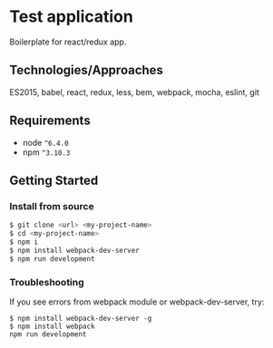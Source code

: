 # Test application

Boilerplate for react/redux app.

## Technologies/Approaches

ES2015, babel, react, redux, less, bem, webpack, mocha, eslint, git

## Requirements

* node `^6.4.0`
* npm `^3.10.3`

## Getting Started

### Install from source

```bash
$ git clone <url> <my-project-name>
$ cd <my-project-name>
$ npm i
$ npm install webpack-dev-server
$ npm run development
```
### Troubleshooting

If you see errors from webpack module or webpack-dev-server, try:
```
$ npm install webpack-dev-server -g
$ npm install webpack
npm run development
```